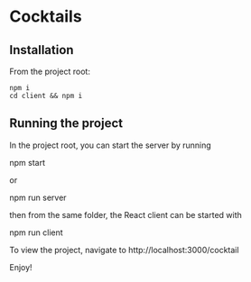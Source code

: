 # Cocktails

## Installation

From the project root:

```
npm i
cd client && npm i
```

## Running the project

In the project root, you can start the server by running

npm start

or

npm run server

then from the same folder, the React client can be started with

npm run client

To view the project, navigate to http://localhost:3000/cocktail

Enjoy!
